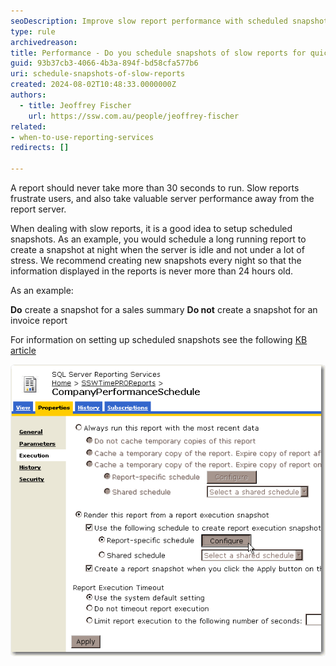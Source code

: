 ```yaml
---
seoDescription: Improve slow report performance with scheduled snapshots; create nightly backups for fast, fresh data access.
type: rule
archivedreason:
title: Performance - Do you schedule snapshots of slow reports for quicker access?
guid: 93b37cb3-4066-4b3a-894f-bd58cfa577b6
uri: schedule-snapshots-of-slow-reports
created: 2024-08-02T10:48:33.0000000Z
authors: 
  - title: Jeoffrey Fischer
    url: https://ssw.com.au/people/jeoffrey-fischer
related:
- when-to-use-reporting-services
redirects: []

---
```


A report should never take more than 30 seconds to run. Slow reports frustrate users, and also take valuable server performance away from the report server.

<!--endintro-->

When dealing with slow reports, it is a good idea to setup scheduled snapshots. As an example,  you would schedule a long running report to create a snapshot at night when the server is idle and not under a lot of stress. We recommend creating new snapshots every night so that the information displayed in the reports is never more than 24 hours old.

As an example:

**Do** create a snapshot for a sales summary
**Do not** create a snapshot for an invoice report

For information on setting up scheduled snapshots see the following [KB article](http://www.ssw.com.au/ssw/KB/KB.aspx?KBID=Q1119699)

![Figure: Create a scheduled snapshot of slow reports to improve performance](KBQ1119699_2.gif)
